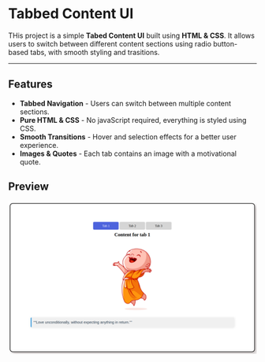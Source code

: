 # Tabbed Content UI

THis project is a simple **Tabed Content UI** built using **HTML & CSS**. It allows users to switch between different content sections using radio button-based tabs, with smooth styling and trasitions.

---

## Features

- **Tabbed Navigation** - Users can switch between multiple content sections.
- **Pure HTML & CSS** - No javaScript required, everything is styled using CSS.
- **Smooth Transitions** - Hover and selection effects for a better user experience.
- **Images & Quotes** - Each tab contains an image with a motivational quote.

## Preview

![preview](/pic.png)
